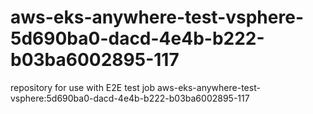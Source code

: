 # aws-eks-anywhere-test-vsphere-5d690ba0-dacd-4e4b-b222-b03ba6002895-117
repository for use with E2E test job aws-eks-anywhere-test-vsphere:5d690ba0-dacd-4e4b-b222-b03ba6002895-117
